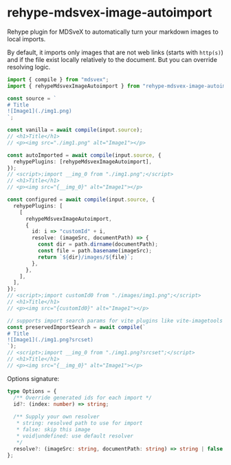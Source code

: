 # rehype-mdsvex-image-autoimport

Rehype plugin for MDSveX to automatically turn your markdown images to local imports.

By default, it imports only images that are not web links (starts with `http(s)`) and if the file exist locally relatively to the document. But you can override resolving logic.

```ts
import { compile } from "mdsvex";
import { rehypeMdsvexImageAutoimport } from "rehype-mdsvex-image-autoimport";

const source = `
# Title
![Image1](./img1.png)
`;

const vanilla = await compile(input.source);
// <h1>Title</h1>
// <p><img src="./img1.png" alt="Image1"></p>

const autoImported = await compile(input.source, {
  rehypePlugins: [rehypeMdsvexImageAutoimport],
});
// <script>;import __img_0 from "./img1.png";</script>
// <h1>Title</h1>
// <p><img src="{__img_0}" alt="Image1"></p>

const configured = await compile(input.source, {
  rehypePlugins: [
    [
      rehypeMdsvexImageAutoimport,
      {
        id: i => "customId" + i,
        resolve: (imageSrc, documentPath) => {
          const dir = path.dirname(documentPath);
          const file = path.basename(imageSrc);
          return `${dir}/images/${file}`;
        },
      },
    ],
  ],
});
// <script>;import customId0 from "./images/img1.png";</script>
// <h1>Title</h1>
// <p><img src="{customId0}" alt="Image1"></p>

// supports import search params for vite plugins like vite-imagetools
const preservedImportSearch = await compile(`
# Title
![Image1](./img1.png?srcset)
`);
// <script>;import __img_0 from "./img1.png?srcset";</script>
// <h1>Title</h1>
// <p><img src="{__img_0}" alt="Image1"></p>
```

Options signature:

```ts
type Options = {
  /** Override generated ids for each import */
  id?: (index: number) => string;
  
  /** Supply your own resolver
   * string: resolved path to use for import
   * false: skip this image
   * void|undefined: use default resolver
   */
  resolve?: (imageSrc: string, documentPath: string) => string | false | void;
};
```
